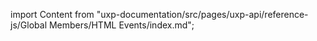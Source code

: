 
import Content from "uxp-documentation/src/pages/uxp-api/reference-js/Global Members/HTML Events/index.md";

<Content query="product=photoshop"/>
